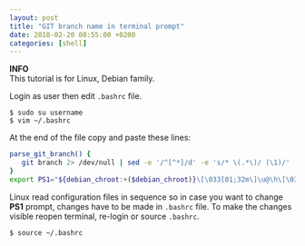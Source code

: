 ```yaml
---
layout: post
title: "GIT branch name in terminal prompt"
date: 2018-02-20 08:55:00 +0200
categories: [shell]
---
```


<div class="alert alert-info">
    <i class="fa fa-info-circle"></i> <strong>INFO</strong><br>
    This tutorial is for Linux, Debian family.
</div>

Login as user then edit `.bashrc` file.

```console
$ sudo su username
$ vim ~/.bashrc
```

At the end of the file copy and paste these lines:

```sh
parse_git_branch() {
   git branch 2> /dev/null | sed -e '/^[^*]/d' -e 's/* \(.*\)/ (\1)/'
}
export PS1="${debian_chroot:+($debian_chroot)}\[\033[01;32m\]\u@\h\[\033[00m\]:\[\033[01;34m\]\w\[\033[00m\]\$\[\033[33m\]\$(parse_git_branch)\[\033[00m\] "
```

Linux read configuration files in sequence so in case you want to change **PS1** prompt,
changes have to be made in `.bashrc` file.
To make the changes visible reopen terminal, re-login or source `.bashrc`.

```console
$ source ~/.bashrc
```

